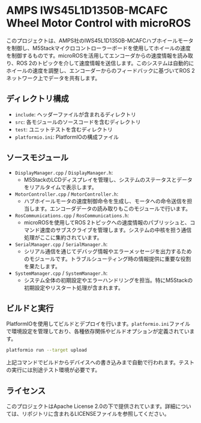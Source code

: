 <!--
  Copyright 2024 Taisyu Shibata

  Licensed under the Apache License, Version 2.0 (the "License");
  you may not use this file except in compliance with the License.
  You may obtain a copy of the License at

       http://www.apache.org/licenses/LICENSE-2.0

  Unless required by applicable law or agreed to in writing, software
  distributed under the License is distributed on an "AS IS" BASIS,
  WITHOUT WARRANTIES OR CONDITIONS OF ANY KIND, either express or implied.
  See the License for the specific language governing permissions and
  limitations under the License.
-->

# AMPS IWS45L1D1350B-MCAFC Wheel Motor Control with microROS

このプロジェクトは、AMPS社のIWS45L1D1350B-MCAFCハブホイールモータを制御し、M5Stackマイクロコントローラーボードを使用してホイールの速度を制御するものです。microROSを活用してエンコーダからの速度情報を読み取り、ROS 2のトピックを介して速度情報を送信します。このシステムは自動的にホイールの速度を調整し、エンコーダーからのフィードバックに基づいてROS 2ネットワーク上でデータを共有します。

## ディレクトリ構成

- `include`: ヘッダーファイルが含まれるディレクトリ
- `src`: 各モジュールのソースコードを含むディレクトリ
- `test`: ユニットテストを含むディレクトリ
- `platformio.ini`: PlatformIOの構成ファイル

## ソースモジュール

- `DisplayManager.cpp` / `DisplayManager.h`:
  - M5StackのLCDディスプレイを管理し、システムのステータスとデータをリアルタイムで表示します。
- `MotorController.cpp` / `MotorController.h`:
  - ハブホイールモータの速度制御命令を生成し、モータへの命令送信を担当します。エンコーダデータの読み取りもこのモジュールで行います。
- `RosCommunications.cpp` / `RosCommunications.h`:
  - microROSを使用してROS 2トピックへの速度情報のパブリッシュと、コマンド速度のサブスクライブを管理します。システムの中核を担う通信処理がここに集約されています。
- `SerialManager.cpp` / `SerialManager.h`:
  - シリアル通信を通じてデバッグ情報やエラーメッセージを出力するためのモジュールです。トラブルシューティング時の情報提供に重要な役割を果たします。
- `SystemManager.cpp` / `SystemManager.h`:
  - システム全体の初期設定やエラーハンドリングを担当。特にM5Stackの初期設定やリスタート処理が含まれます。

## ビルドと実行

PlatformIOを使用してビルドとデプロイを行います。`platformio.ini`ファイルで環境設定を管理しており、各種依存関係やビルドオプションが定義されています。

```bash
platformio run --target upload
```

上記コマンドでビルドからデバイスへの書き込みまで自動で行われます。テストの実行には別途テスト環境が必要です。

## ライセンス

このプロジェクトはApache License 2.0の下で提供されています。詳細については、リポジトリに含まれるLICENSEファイルを参照してください。